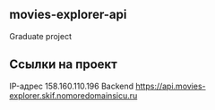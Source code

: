## movies-explorer-api
Graduate project
## Ссылки на проект
IP-адрес 158.160.110.196
Backend https://api.movies-explorer.skif.nomoredomainsicu.ru
